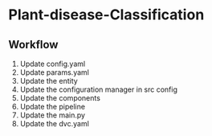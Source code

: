 # Plant-disease-Classification

## Workflow

1. Update config.yaml
2. Update params.yaml
3. Update the entity
4. Update the configuration manager in src config
5. Update the components 
6. Update the pipeline
7. Update the main.py
8. Update the dvc.yaml
